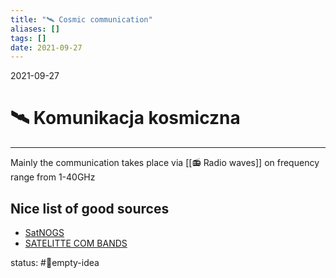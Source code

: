```yaml
---
title: "🛰️ Cosmic communication"
aliases: []
tags: []
date: 2021-09-27
---
```

2021-09-27
# 🛰️ Komunikacja kosmiczna
___
Mainly the communication takes place via [[📻 Radio waves]] on frequency range from 1-40GHz

## Nice list of good sources
* [SatNOGS](https://satnogs.org/)
* [SATELITTE COM BANDS](https://www.esa.int/Applications/Telecommunications_Integrated_Applications/Satellite_frequency_bands)

status: #💭empty-idea